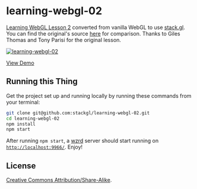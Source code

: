 # learning-webgl-02

[Learning WebGL Lesson 2](http://learningwebgl.com/blog/?p=134) converted from
vanilla WebGL to use [stack.gl](http://stack.gl). You can find the original's source
[here](https://github.com/gpjt/webgl-lessons/blob/master/lesson02/index.html)
for comparison. Thanks to Giles Thomas and Tony Parisi for the original lesson.

[![learning-webgl-02](https://cloud.githubusercontent.com/assets/569817/5594674/6129b236-9255-11e4-9e61-f45cffa57700.png)](http://stack.gl/learning-webgl-02)

[View Demo](http://stack.gl/learning-webgl-02)

## Running this Thing

Get the project set up and running locally by running these commands from your
terminal:

``` bash
git clone git@github.com:stackgl/learning-webgl-02.git
cd learning-webgl-02
npm install
npm start
```

After running `npm start`, a [wzrd](https://github.com/maxogden/wzrd) server
should start running on [`http://localhost:9966/`](http://localhost:9966/).
Enjoy!

## License

[Creative Commons Attribution/Share-Alike](http://creativecommons.org/licenses/by-sa/3.0/).

